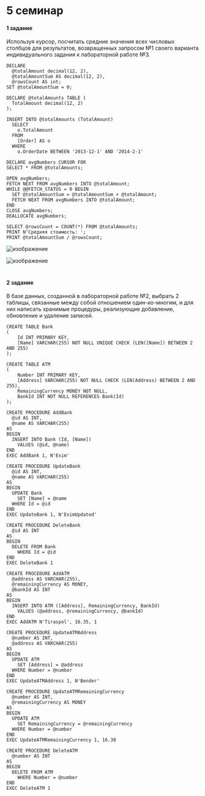 # 5 семинар

#### 1 задание
Используя курсор, посчитать средние значения всех числовых столбцов для результатов, возвращенных запросом №1 своего варианта индивидуального задания к лабораторной работе №3.
```
DECLARE
  @totalAmount decimal(12, 2),
  @totalAmountSum AS decimal(12, 2),
  @rowsCount AS int;
SET @totalAmountSum = 0;

DECLARE @totalAmounts TABLE (
  TotalAmount decimal(12, 2)
);

INSERT INTO @totalAmounts (TotalAmount)
  SELECT
    o.TotalAmount
  FROM
    [Order] AS o
  WHERE
    o.OrderDate BETWEEN '2013-12-1' AND '2014-2-1'

DECLARE avgNumbers CURSOR FOR
SELECT * FROM @totalAmounts;

OPEN avgNumbers;
FETCH NEXT FROM avgNumbers INTO @totalAmount;
WHILE @@FETCH_STATUS = 0 BEGIN
  SET @totalAmountSum = @totalAmountSum + @totalAmount;
  FETCH NEXT FROM avgNumbers INTO @totalAmount;
END
CLOSE avgNumbers;
DEALLOCATE avgNumbers;

SELECT @rowsCount = COUNT(*) FROM @totalAmounts;
PRINT N'Средняя стоимость: ';
PRINT @totalAmountSum / @rowsCount;
```
![изображение](https://user-images.githubusercontent.com/125894838/234026537-d0335f33-7db4-415f-8245-d963212fadc2.png)

![изображение](https://user-images.githubusercontent.com/125894838/234093901-d8c62465-34fa-42fb-a3de-859f37ee81e8.png)

#
#### 2 задание
В базе данных, созданной в лабораторной работе №2, выбрать 2 таблицы, связанные между собой отношением один-ко-многим, и для них написать хранимые процедуры, реализующие добавление, обновление и удаление записей.
```
CREATE TABLE Bank
(
    Id INT PRIMARY KEY,
    [Name] VARCHAR(255) NOT NULL UNIQUE CHECK (LEN([Name]) BETWEEN 2 AND 255)
);

CREATE TABLE ATM
(
    Number INT PRIMARY KEY,
    [Address] VARCHAR(255) NOT NULL CHECK (LEN(Address) BETWEEN 2 AND 255),
    RemainingCurrency MONEY NOT NULL,
    BankId INT NOT NULL REFERENCES Bank(Id)
);
```

```
CREATE PROCEDURE AddBank
  @id AS INT,
  @name AS VARCHAR(255)
AS
BEGIN
  INSERT INTO Bank (Id, [Name])
    VALUES (@id, @name)
END
EXEC AddBank 1, N'Exim'
```

```
CREATE PROCEDURE UpdateBank
  @id AS INT,
  @name AS VARCHAR(255)
AS
BEGIN
  UPDATE Bank
    SET [Name] = @name
  WHERE Id = @id
END
EXEC UpdateBank 1, N'EximUpdated'
```

```
CREATE PROCEDURE DeleteBank
  @id AS INT
AS
BEGIN
  DELETE FROM Bank
    WHERE Id = @id
END
EXEC DeleteBank 1
```

```
CREATE PROCEDURE AddATM
  @address AS VARCHAR(255),
  @remainingCurrency AS MONEY,
  @bankId AS INT
AS
BEGIN
  INSERT INTO ATM ([Address], RemainingCurrency, BankId)
    VALUES (@address, @remainingCurrency, @bankId)
END
EXEC AddATM N'Tiraspol', 16.35, 1
```

```
CREATE PROCEDURE UpdateATMAddress
  @number AS INT,
  @address AS VARCHAR(255)
AS
BEGIN
  UPDATE ATM
    SET [Address] = @address
  WHERE Number = @number
END
EXEC UpdateATMAddress 1, N'Bender'
```

```
CREATE PROCEDURE UpdateATMRemainingCurrency
  @number AS INT,
  @remainingCurrency AS MONEY
AS
BEGIN
  UPDATE ATM
    SET RemainingCurrency = @remainingCurrency
  WHERE Number = @number
END
EXEC UpdateATMRemainingCurrency 1, 16.30
```

```
CREATE PROCEDURE DeleteATM
  @number AS INT
AS
BEGIN
  DELETE FROM ATM
    WHERE Number = @number
END
EXEC DeleteATM 1
```
